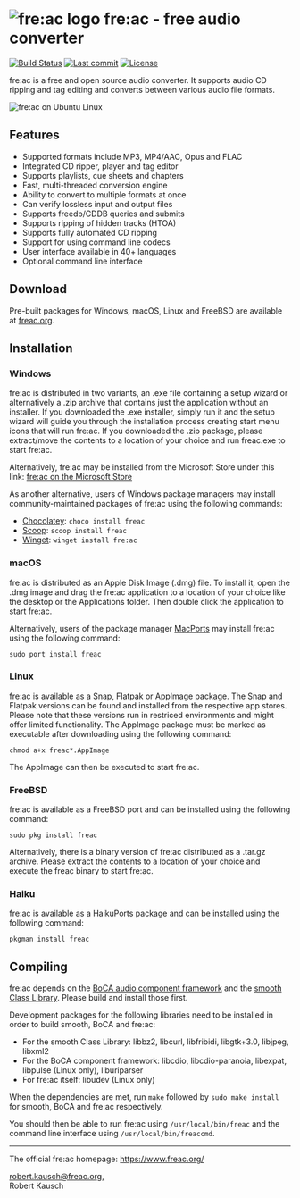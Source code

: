 # ![fre:ac logo](https://freac.org/images/stories/freac_icon_smaller.png) fre:ac - free audio converter
[![Build Status](https://img.shields.io/github/actions/workflow/status/enzo1982/freac/continuous-build-linux.yml?branch=master)](https://github.com/enzo1982/freac/actions?query=branch%3Amaster) [![Last commit](https://img.shields.io/github/last-commit/enzo1982/freac.svg)](https://github.com/enzo1982/freac/commits/master) [![License](https://img.shields.io/github/license/enzo1982/freac.svg)](https://github.com/enzo1982/freac/blob/master/COPYING)

fre:ac is a free and open source audio converter. It supports audio CD ripping and tag editing and converts between various audio file formats.

![fre:ac on Ubuntu Linux](https://freac.org/images/freac-linux.png)

## Features
- Supported formats include MP3, MP4/AAC, Opus and FLAC
- Integrated CD ripper, player and tag editor
- Supports playlists, cue sheets and chapters
- Fast, multi-threaded conversion engine
- Ability to convert to multiple formats at once
- Can verify lossless input and output files
- Supports freedb/CDDB queries and submits
- Supports ripping of hidden tracks (HTOA)
- Supports fully automated CD ripping
- Support for using command line codecs
- User interface available in 40+ languages
- Optional command line interface

## Download
Pre-built packages for Windows, macOS, Linux and FreeBSD are available at [freac.org](https://freac.org/latest-release/).

## Installation
### Windows
fre:ac is distributed in two variants, an .exe file containing a setup wizard or alternatively a .zip archive that contains just the application without an installer. If you downloaded the .exe installer, simply run it and the setup wizard will guide you through the installation process creating start menu icons that will run fre:ac. If you downloaded the .zip package, please extract/move the contents to a location of your choice and run freac.exe to start fre:ac.

Alternatively, fre:ac may be installed from the Microsoft Store under this link: [fre:ac on the Microsoft Store](https://apps.microsoft.com/store/detail/freac-free-audio-converter/9P1XD8ZQJ7JD)

As another alternative, users of Windows package managers may install community-maintained packages of fre:ac using the following commands:

- [Chocolatey](https://chocolatey.org): `choco install freac`
- [Scoop](https://scoop.sh): `scoop install freac`
- [Winget](https://winget.run): `winget install fre:ac`
    
### macOS
fre:ac is distributed as an Apple Disk Image (.dmg) file. To install it, open the .dmg image and drag the fre:ac application to a location of your choice like the desktop or the Applications folder. Then double click the application to start fre:ac.

Alternatively, users of the package manager [MacPorts](http://www.macports.org) may install fre:ac using the following command:

    sudo port install freac

### Linux
fre:ac is available as a Snap, Flatpak or AppImage package. The Snap and Flatpak versions can be found and installed from the respective app stores. Please note that these versions run in restriced environments and might offer limited functionality. The AppImage package must be marked as executable after downloading using the following command:

    chmod a+x freac*.AppImage
The AppImage can then be executed to start fre:ac.

### FreeBSD
fre:ac is available as a FreeBSD port and can be installed using the following command:

    sudo pkg install freac
Alternatively, there is a binary version of fre:ac distributed as a .tar.gz archive. Please extract the contents to a location of your choice and execute the freac binary to start fre:ac.

### Haiku
fre:ac is available as a HaikuPorts package and can be installed using the following command:

    pkgman install freac

## Compiling
fre:ac depends on the [BoCA audio component framework](https://github.com/enzo1982/boca/) and the [smooth Class Library](https://github.com/enzo1982/smooth/). Please build and install those first.

Development packages for the following libraries need to be installed in order to build smooth, BoCA and fre:ac:

- For the smooth Class Library: libbz2, libcurl, libfribidi, libgtk+3.0, libjpeg, libxml2
- For the BoCA component framework: libcdio, libcdio-paranoia, libexpat, libpulse (Linux only), liburiparser
- For fre:ac itself: libudev (Linux only)

When the dependencies are met, run `make` followed by `sudo make install` for smooth, BoCA and fre:ac respectively.

You should then be able to run fre:ac using `/usr/local/bin/freac` and the command line interface using `/usr/local/bin/freaccmd`.

----
The official fre:ac homepage: https://www.freac.org/

robert.kausch@freac.org,  
Robert Kausch
